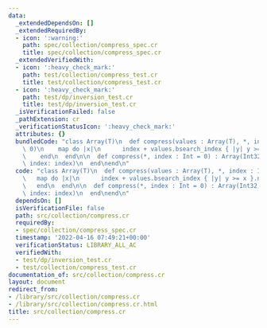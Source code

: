 ```yaml
---
data:
  _extendedDependsOn: []
  _extendedRequiredBy:
  - icon: ':warning:'
    path: spec/collection/compress_spec.cr
    title: spec/collection/compress_spec.cr
  _extendedVerifiedWith:
  - icon: ':heavy_check_mark:'
    path: test/collection/compress_test.cr
    title: test/collection/compress_test.cr
  - icon: ':heavy_check_mark:'
    path: test/dp/inversion_test.cr
    title: test/dp/inversion_test.cr
  _isVerificationFailed: false
  _pathExtension: cr
  _verificationStatusIcon: ':heavy_check_mark:'
  attributes: {}
  bundledCode: "class Array(T)\n  def compress(values : Array(T), *, index : Int =\
    \ 0)\n    map do |x|\n      index + values.bsearch_index { |y| y >= x }.not_nil!\n\
    \    end\n  end\n\n  def compress(*, index : Int = 0) : Array(Int32)\n    compress(uniq.sort!,\
    \ index: index)\n  end\nend\n"
  code: "class Array(T)\n  def compress(values : Array(T), *, index : Int = 0)\n \
    \   map do |x|\n      index + values.bsearch_index { |y| y >= x }.not_nil!\n \
    \   end\n  end\n\n  def compress(*, index : Int = 0) : Array(Int32)\n    compress(uniq.sort!,\
    \ index: index)\n  end\nend\n"
  dependsOn: []
  isVerificationFile: false
  path: src/collection/compress.cr
  requiredBy:
  - spec/collection/compress_spec.cr
  timestamp: '2022-04-16 07:49:21+00:00'
  verificationStatus: LIBRARY_ALL_AC
  verifiedWith:
  - test/dp/inversion_test.cr
  - test/collection/compress_test.cr
documentation_of: src/collection/compress.cr
layout: document
redirect_from:
- /library/src/collection/compress.cr
- /library/src/collection/compress.cr.html
title: src/collection/compress.cr
---
```

